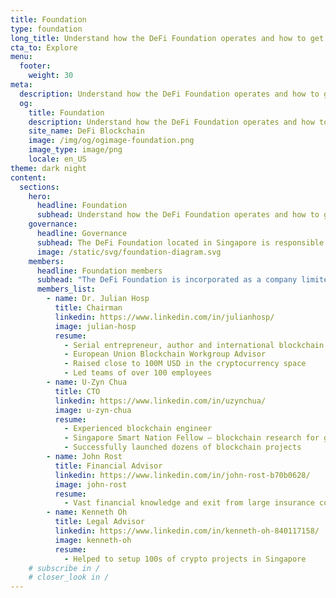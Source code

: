```yaml
---
title: Foundation
type: foundation
long_title: Understand how the DeFi Foundation operates and how to get involved
cta_to: Explore
menu:
  footer:
    weight: 30
meta:
  description: Understand how the DeFi Foundation operates and how to get involved
  og:
    title: Foundation
    description: Understand how the DeFi Foundation operates and how to get involved
    site_name: DeFi Blockchain
    image: /img/og/ogimage-foundation.png
    image_type: image/png
    locale: en_US
theme: dark night
content:
  sections:
    hero:
      headline: Foundation
      subhead: Understand how the DeFi Foundation operates and how to get involved.
    governance:
      headline: Governance
      subhead: The DeFi Foundation located in Singapore is responsible for issuance of tokens to users and groups to speed up adoption. The Foundation is tasked with boosting the ecosystem, bringing in ecosystem partners, directing the development of the tools for ecosystem partners, and other activities to increase the number of ecosystem partners.
      image: /static/svg/foundation-diagram.svg
    members:
      headline: Foundation members
      subhead: "The DeFi Foundation is incorporated as a company limited by guarantee in Singapore. The founding members of the foundation are:"
      members_list:
        - name: Dr. Julian Hosp
          title: Chairman
          linkedin: https://www.linkedin.com/in/julianhosp/
          image: julian-hosp
          resume:
            - Serial entrepreneur, author and international blockchain expert
            - European Union Blockchain Workgroup Advisor
            - Raised close to 100M USD in the cryptocurrency space
            - Led teams of over 100 employees
        - name: U-Zyn Chua
          title: CTO
          linkedin: https://www.linkedin.com/in/uzynchua/
          image: u-zyn-chua
          resume:
            - Experienced blockchain engineer
            - Singapore Smart Nation Fellow – blockchain research for government
            - Successfully launched dozens of blockchain projects
        - name: John Rost
          title: Financial Advisor
          linkedin: https://www.linkedin.com/in/john-rost-b70b0628/
          image: john-rost
          resume:
            - Vast financial knowledge and exit from large insurance company in the US
        - name: Kenneth Oh
          title: Legal Advisor
          linkedin: https://www.linkedin.com/in/kenneth-oh-840117158/
          image: kenneth-oh
          resume:
            - Helped to setup 100s of crypto projects in Singapore
    # subscribe in /
    # closer_look in /
---
```

